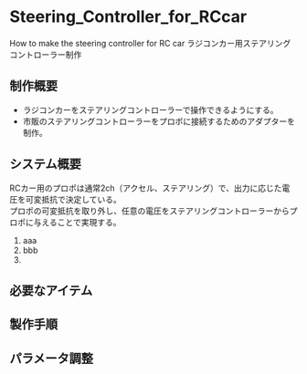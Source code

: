 # Steering_Controller_for_RCcar
How to make the steering controller for RC car
ラジコンカー用ステアリングコントローラー制作
## 制作概要
* ラジコンカーをステアリングコントローラーで操作できるようにする。
* 市販のステアリングコントローラーをプロポに接続するためのアダプターを制作。

## システム概要
RCカー用のプロポは通常2ch（アクセル、ステアリング）で、出力に応じた電圧を可変抵抗で決定している。<br>
プロポの可変抵抗を取り外し、任意の電圧をステアリングコントローラーからプロポに与えることで実現する。
1. aaa
2. bbb
3. 


## 必要なアイテム
## 製作手順
## パラメータ調整
